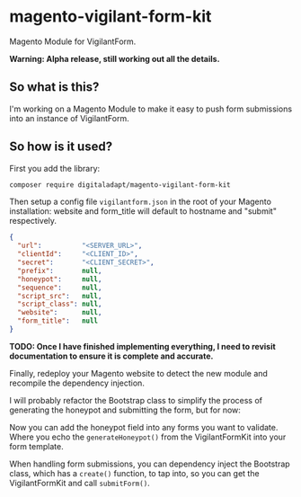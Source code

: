 # magento-vigilant-form-kit
Magento Module for VigilantForm.

**Warning: Alpha release, still working out all the details.**

## So what is this?
I'm working on a Magento Module to make it easy to push form submissions into an instance of VigilantForm.

## So how is it used?
First you add the library:
```bash
composer require digitaladapt/magento-vigilant-form-kit
```

Then setup a config file `vigilantform.json` in the root of your Magento installation:
website and form_title will default to hostname and "submit" respectively.
```json
{
  "url":          "<SERVER_URL>",
  "clientId":     "<CLIENT_ID>",
  "secret":       "<CLIENT_SECRET>",
  "prefix":       null,
  "honeypot":     null,
  "sequence":     null,
  "script_src":   null,
  "script_class": null,
  "website":      null,
  "form_title":   null
}
```

**TODO: Once I have finished implementing everything, I need to revisit documentation to ensure it is complete and accurate.**

Finally, redeploy your Magento website to detect the new module and recompile the dependency injection.

I will probably refactor the Bootstrap class to simplify the process of generating the honeypot and submitting the form, but for now:

Now you can add the honeypot field into any forms you want to validate.
Where you echo the `generateHoneypot()` from the VigilantFormKit into your form template.

When handling form submissions, you can dependency inject the Bootstrap 
class, which has a `create()` function, to tap into, so you can get the VigilantFormKit and call `submitForm()`.
